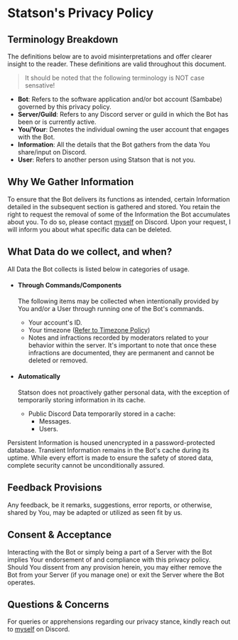 # Statson's Privacy Policy

## Terminology Breakdown
The definitions below are to avoid misinterpretations and offer clearer insight to the reader. These definitions are valid throughout this document.
> It should be noted that the following terminology is NOT case sensative!

- **Bot**: Refers to the software application and/or bot account (Sambabe) governed by this privacy policy.
- **Server/Guild**: Refers to any Discord server or guild in which the Bot has been or is currently active.
- **You/Your**: Denotes the individual owning the user account that engages with the Bot.
- **Information**: All the details that the Bot gathers from the data You share/input on Discord.
- **User**: Refers to another person using Statson that is not you.

## Why We Gather Information
To ensure that the Bot delivers its functions as intended, certain Information detailed in the subsequent section is gathered and stored. You retain the right to request the removal of some of the Information the Bot accumulates about you. To do so, please contact [myself](https://discordapp.com/users/671610612475756576) on Discord. Upon your request, I will inform you about what specific data can be deleted.

## **What Data do we collect, and when?**
All Data the Bot collects is listed below in categories of usage.

- #### **Through Commands/Components**
    The following items may be collected when intentionally provided by You and/or a User through running one of the Bot's commands.

    - Your account's ID.
    - Your timezone ([Refer to Timezone Policy](https://github.com/Benzo-Fury/Statson-Documents/blob/main/sub-documents/timezone-policy.md))
    - Notes and infractions recorded by moderators related to your behavior within the server. It's important to note that once these infractions are documented, they are permanent and cannot be deleted or removed.


- #### **Automatically**
    Statson does not proactively gather personal data, with the exception of temporarily storing information in its cache.

    - Public Discord Data temporarily stored in a cache:
        - Messages.
        - Users.

Persistent Information is housed unencrypted in a password-protected database. Transient Information remains in the Bot's cache during its uptime. While every effort is made to ensure the safety of stored data, complete security cannot be unconditionally assured.

## Feedback Provisions
Any feedback, be it remarks, suggestions, error reports, or otherwise, shared by You, may be adapted or utilized as seen fit by us.

## Consent & Acceptance
Interacting with the Bot or simply being a part of a Server with the Bot implies Your endorsement of and compliance with this privacy policy. Should You dissent from any provision herein, you may either remove the Bot from your Server (if you manage one) or exit the Server where the Bot operates.

## Questions & Concerns
For queries or apprehensions regarding our privacy stance, kindly reach out to [myself](https://discordapp.com/users/671610612475756576) on Discord.
